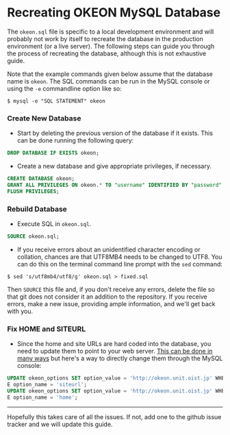 # Recreating OKEON MySQL Database

The `okeon.sql` file is specific to a local development environment and will probably not work by itself to recreate the database in the production environment (or a live server). The following steps can guide you through the process of recreating the database, although this is not exhaustive guide.

Note that the example commands given below assume that the database name is `okeon`. The SQL commands can be run in the MySQL console or using the `-e` commandline option like so:

`$ mysql -e "SQL STATEMENT" okeon`

### Create New Database

* Start by deleting the previous version of the database if it exists. This can be done running the following query:

```sql
DROP DATABASE IF EXISTS okeon;
```

* Create a new database and give appropriate privileges, if necessary.

```sql
CREATE DATABASE okeon;
GRANT ALL PRIVILEGES ON okeon.* TO "username" IDENTIFIED BY "password";
FLUSH PRIVILEGES;
```

### Rebuild Database

* Execute SQL in `okeon.sql`.

```sql
SOURCE okeon.sql;
```

* If you receive errors about an unidentified character encoding or collation, chances are that UTF8MB4 needs to be changed to UTF8. You can do this on the terminal command line prompt with the `sed` command:

`$ sed 's/utf8mb4/utf8/g' okeon.sql > fixed.sql`

Then `SOURCE` this file and, if you don't receive any errors, delete the file so that git does not consider it an addition to the repository. If you receive errors, make a new issue, providing ample information, and we'll get back with you.

### Fix HOME and SITEURL 

* Since the home and site URLs are hard coded into the database, you need to update them to point to your web server. [This can be done in many ways](https://codex.wordpress.org/Changing_The_Site_URL) but here's a way to directly change them through the MySQL console:

```sql
UPDATE okeon_options SET option_value = 'http://okeon.unit.oist.jp' WHER
E option_name = 'siteurl';
UPDATE okeon_options SET option_value = 'http://okeon.unit.oist.jp' WHER
E option_name = 'home';
```

---

Hopefully this takes care of all the issues. If not, add one to the github issue tracker and we will update this guide.


